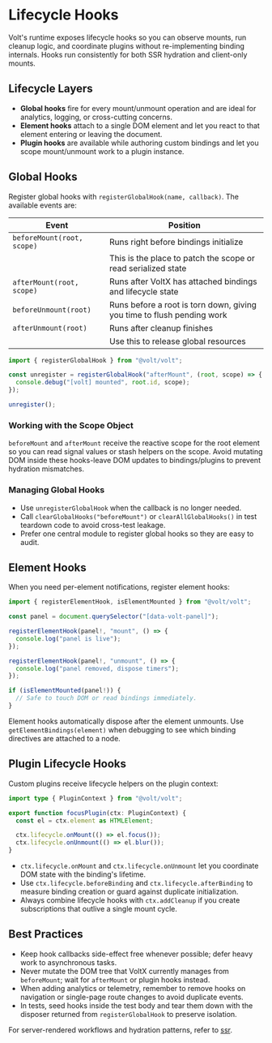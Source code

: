 # Lifecycle Hooks

Volt's runtime exposes lifecycle hooks so you can observe mounts, run cleanup logic, and coordinate plugins without re-implementing binding internals. Hooks run consistently for both SSR hydration and client-only mounts.

## Lifecycle Layers

- **Global hooks** fire for every mount/unmount operation and are ideal for analytics, logging, or cross-cutting concerns.
- **Element hooks** attach to a single DOM element and let you react to that element entering or leaving the document.
- **Plugin hooks** are available while authoring custom bindings and let you scope mount/unmount work to a plugin instance.

## Global Hooks

Register global hooks with `registerGlobalHook(name, callback)`. The available events are:

| Event                      | Position                                                                                             |
| -------------------------- | ---------------------------------------------------------------------------------------------------- |
| `beforeMount(root, scope)` | Runs right before bindings initialize                                                                |
|                            | This is the place to patch the scope or read serialized state                                        |
| `afterMount(root, scope)`  | Runs after VoltX has attached bindings and lifecycle state                                           |
| `beforeUnmount(root)`      | Runs before a root is torn down, giving you time to flush pending work                               |
| `afterUnmount(root)`       | Runs after cleanup finishes                                                                          |
|                            | Use this to release global resources                                                                 |

```ts
import { registerGlobalHook } from "@volt/volt";

const unregister = registerGlobalHook("afterMount", (root, scope) => {
  console.debug("[volt] mounted", root.id, scope);
});

unregister();
```

### Working with the Scope Object

`beforeMount` and `afterMount` receive the reactive scope for the root element so you can read signal values or stash helpers on the scope.
Avoid mutating DOM inside these hooks-leave DOM updates to bindings/plugins to prevent hydration mismatches.

### Managing Global Hooks

- Use `unregisterGlobalHook` when the callback is no longer needed.
- Call `clearGlobalHooks("beforeMount")` or `clearAllGlobalHooks()` in test teardown code to avoid cross-test leakage.
- Prefer one central module to register global hooks so they are easy to audit.

## Element Hooks

When you need per-element notifications, register element hooks:

```ts
import { registerElementHook, isElementMounted } from "@volt/volt";

const panel = document.querySelector("[data-volt-panel]");

registerElementHook(panel!, "mount", () => {
  console.log("panel is live");
});

registerElementHook(panel!, "unmount", () => {
  console.log("panel removed, dispose timers");
});

if (isElementMounted(panel!)) {
  // Safe to touch DOM or read bindings immediately.
}
```

Element hooks automatically dispose after the element unmounts. Use `getElementBindings(element)` when debugging to see which binding directives are attached to a node.

## Plugin Lifecycle Hooks

Custom plugins receive lifecycle helpers on the plugin context:

```ts
import type { PluginContext } from "@volt/volt";

export function focusPlugin(ctx: PluginContext) {
  const el = ctx.element as HTMLElement;

  ctx.lifecycle.onMount(() => el.focus());
  ctx.lifecycle.onUnmount(() => el.blur());
}
```

- `ctx.lifecycle.onMount` and `ctx.lifecycle.onUnmount` let you coordinate DOM state with the binding's lifetime.
- Use `ctx.lifecycle.beforeBinding` and `ctx.lifecycle.afterBinding` to measure binding creation or guard against duplicate initialization.
- Always combine lifecycle hooks with `ctx.addCleanup` if you create subscriptions that outlive a single mount cycle.

## Best Practices

- Keep hook callbacks side-effect free whenever possible; defer heavy work to asynchronous tasks.
- Never mutate the DOM tree that VoltX currently manages from `beforeMount`; wait for `afterMount` or plugin hooks instead.
- When adding analytics or telemetry, remember to remove hooks on navigation or single-page route changes to avoid duplicate events.
- In tests, seed hooks inside the test body and tear them down with the disposer returned from `registerGlobalHook` to preserve isolation.

For server-rendered workflows and hydration patterns, refer to [ssr](./ssr).
